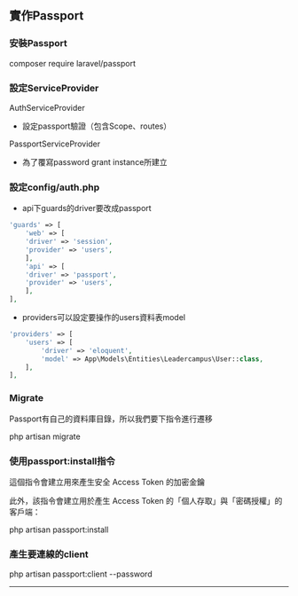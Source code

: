 ## 實作Passport

### 安裝Passport

composer require laravel/passport



### 設定ServiceProvider

AuthServiceProvider

- 設定passport驗證（包含Scope、routes）

PassportServiceProvider

- 為了覆寫password grant instance所建立



### 設定config/auth.php

- api下guards的driver要改成passport

```php
'guards' => [
    'web' => [
    'driver' => 'session',
    'provider' => 'users',
    ],
    'api' => [
    'driver' => 'passport',
    'provider' => 'users',
    ],
],
```



- providers可以設定要操作的users資料表model

```php
'providers' => [
    'users' => [
        'driver' => 'eloquent',
        'model' => App\Models\Entities\Leadercampus\User::class,
    ],
],
```



### Migrate

Passport有自己的資料庫目錄，所以我們要下指令進行遷移

php artisan migrate



### 使用passport:install指令

這個指令會建立用來產生安全 Access Token 的加密金鑰

此外，該指令會建立用於產生 Access Token 的「個人存取」與「密碼授權」的客戶端：

php artisan passport:install



### 產生要連線的client

php artisan passport:client --password

------

